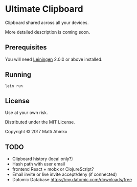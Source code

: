 # Ultimate Clipboard

Clipboard shared across all your devices.

More detailed description is coming soon.

## Prerequisites

You will need [Leiningen][] 2.0.0 or above installed.

[leiningen]: https://github.com/technomancy/leiningen

## Running

    lein run

## License

Use at your own risk.

Distributed under the MIT License.

Copyright © 2017 Matti Ahinko


## TODO

- Clipboard history (local only?)
- Hash path with user email
- frontend React + mobx or ClojureScript?
- Email invite or live invite accept/deny (if connected)
- Datomic Database https://my.datomic.com/downloads/free
